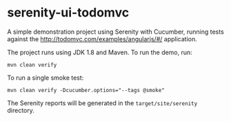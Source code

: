 # serenity-ui-todomvc

A simple demonstration project using Serenity with Cucumber, running tests against the http://todomvc.com/examples/angularjs/#/ application.

The project runs using JDK 1.8 and Maven. To run the demo, run:

```
mvn clean verify
```

To run a single smoke test:

```
mvn clean verify -Dcucumber.options="--tags @smoke"
```

The Serenity reports will be generated in the `target/site/serenity` directory.
